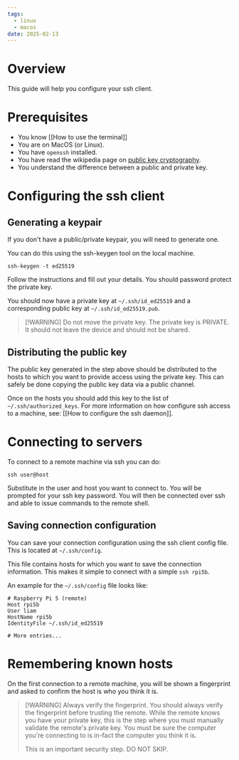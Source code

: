 ```yaml
---
tags:
  - linux
  - macos
date: 2025-02-13
---
```


# Overview
This guide will help you configure your ssh client.
# Prerequisites
- You know [[How to use the terminal]]
- You are on MacOS (or Linux).
- You have `openssh` installed.
- You have read the wikipedia page on [public key cryptography](https://en.wikipedia.org/wiki/Public-key_cryptography).
- You understand the difference between a public and private key.
# Configuring the ssh client

## Generating a keypair
If you don't have a public/private keypair, you will need to generate one.

You can do this using the ssh-keygen tool on the local machine.
```shell
ssh-keygen -t ed25519
```
Follow the instructions and fill out your details. You should password protect the private key.

You should now have a private key at `~/.ssh/id_ed25519` and a corresponding public key at `~/.ssh/id_ed25519.pub`.

> [!WARNING] Do not move the private key.
> The private key is PRIVATE. It should not leave the device and should not be shared.

## Distributing the public key
The public key generated in the step above should be distributed to the hosts to which you want to provide access using the private key. This can safely be done copying the public key data via a public channel.

Once on the hosts you should add this key to the list of `~/.ssh/authorized_keys`. For more information on how configure ssh access to a machine, see: [[How to configure the ssh daemon]].
# Connecting to servers
To connect to a remote machine via ssh you can do:
```shell
ssh user@host
```
Substitute in the user and host you want to connect to. You will be prompted for your ssh key password. You will then be connected over ssh and able to issue commands to the remote shell.

## Saving connection configuration
You can save your connection configuration using the ssh client config file. This is located at `~/.ssh/config`.

This file contains hosts for which you want to save the connection information. This makes it simple to connect with a simple `ssh rpi5b`.

An example for the `~/.ssh/config` file looks like:
```ssh-config
# Raspberry Pi 5 (remote)
Host rpi5b
User liam
HostName rpi5b
IdentityFile ~/.ssh/id_ed25519

# More entries...
```

# Remembering known hosts
On the first connection to a remote machine, you will be shown a fingerprint and asked to confirm the host is who you think it is.

> [!WARNING] Always verify the fingerprint.
> You should always verify the fingerprint before trusting the remote. While the remote knows you have your private key, this is the step where you must manually validate the remote's private key. You must be sure the computer you're connecting to is in-fact the computer you think it is.
> 
> This is an important security step. DO NOT SKIP.
